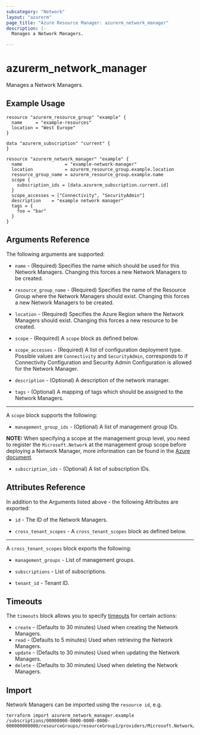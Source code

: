 ```yaml
---
subcategory: "Network"
layout: "azurerm"
page_title: "Azure Resource Manager: azurerm_network_manager"
description: |-
  Manages a Network Managers.

---
```


# azurerm_network_manager

Manages a Network Managers.

## Example Usage

```hcl
resource "azurerm_resource_group" "example" {
  name     = "example-resources"
  location = "West Europe"
}

data "azurerm_subscription" "current" {
}

resource "azurerm_network_manager" "example" {
  name                = "example-network-manager"
  location            = azurerm_resource_group.example.location
  resource_group_name = azurerm_resource_group.example.name
  scope {
    subscription_ids = [data.azurerm_subscription.current.id]
  }
  scope_accesses = ["Connectivity", "SecurityAdmin"]
  description    = "example network manager"
  tags = {
    foo = "bar"
  }
}
```

## Arguments Reference

The following arguments are supported:

* `name` - (Required) Specifies the name which should be used for this Network Managers. Changing this forces a new Network Managers to be created.

* `resource_group_name` - (Required) Specifies the name of the Resource Group where the Network Managers should exist. Changing this forces a new Network Managers to be created.

* `location` - (Required) Specifies the Azure Region where the Network Managers should exist. Changing this forces a new resource to be created.

* `scope` - (Required) A `scope` block as defined below.

* `scope_accesses` - (Required) A list of configuration deployment type. Possible values are `Connectivity` and `SecurityAdmin`, corresponds to if Connectivity Configuration and Security Admin Configuration is allowed for the Network Manager.

* `description` - (Optional) A description of the network manager.

* `tags` - (Optional) A mapping of tags which should be assigned to the Network Managers.

---

A `scope` block supports the following:

* `management_group_ids` - (Optional) A list of management group IDs.

**NOTE:** When specifying a scope at the management group level, you need to register the `Microsoft.Network` at the management group scope before deploying a Network Manager, more information can be found in the [Azure document](https://learn.microsoft.com/en-us/azure/virtual-network-manager/concept-network-manager-scope).

* `subscription_ids` - (Optional) A list of subscription IDs.

## Attributes Reference

In addition to the Arguments listed above - the following Attributes are exported:

* `id` - The ID of the Network Managers.

* `cross_tenant_scopes` - A `cross_tenant_scopes` block as defined below.

---

A `cross_tenant_scopes` block exports the following:

* `management_groups` - List of management groups.

* `subscriptions` - List of subscriptions.

* `tenant_id` - Tenant ID.

## Timeouts

The `timeouts` block allows you to specify [timeouts](https://www.terraform.io/language/resources/syntax#operation-timeouts) for certain actions:

* `create` - (Defaults to 30 minutes) Used when creating the Network Managers.
* `read` - (Defaults to 5 minutes) Used when retrieving the Network Managers.
* `update` - (Defaults to 30 minutes) Used when updating the Network Managers.
* `delete` - (Defaults to 30 minutes) Used when deleting the Network Managers.

## Import

Network Managers can be imported using the `resource id`, e.g.

```shell
terraform import azurerm_network_manager.example /subscriptions/00000000-0000-0000-0000-000000000000/resourceGroups/resourceGroup1/providers/Microsoft.Network/networkManagers/networkManager1
```
